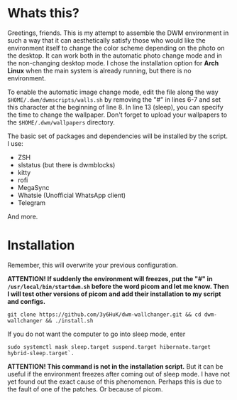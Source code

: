 # Whats this?

Greetings, friends. This is my attempt to assemble the DWM environment in such a way that it can aesthetically satisfy those who would like the environment itself to change the color scheme depending on the photo on the desktop. It can work both in the automatic photo change mode and in the non-changing desktop mode. I chose the installation option for **Arch Linux** when the main system is already running, but there is no environment.

To enable the automatic image change mode, edit the file along the way `$HOME/.dwm/dwmscripts/walls.sh` by removing the "#" in lines 6-7 and set this character at the beginning of line 8. In line 13 (sleep), you can specify the time to change the wallpaper. Don't forget to upload your wallpapers to the `$HOME/.dwm/wallpapers` directory.

The basic set of packages and dependencies will be installed by the script. I use:
- ZSH
- slstatus (but there is dwmblocks)
- kitty
- rofi
- MegaSync
- Whatsie (Unofficial WhatsApp client)
- Telegram

And more.

# Installation
Remember, this will overwrite your previous configuration.

**ATTENTION! If suddenly the environment will freezes, put the "#" in `/usr/local/bin/startdwm.sh` before the word picom and let me know. Then I will test other versions of picom and add their installation to my script and configs.**

```
git clone https://github.com/3y6HuK/dwm-wallchanger.git && cd dwm-wallchanger && ./install.sh
```
If you do not want the computer to go into sleep mode, enter 

```
sudo systemctl mask sleep.target suspend.target hibernate.target hybrid-sleep.target`.
```

**ATTENTION! This command is not in the installation script.** But it can be useful if the environment freezes after coming out of sleep mode. I have not yet found out the exact cause of this phenomenon. Perhaps this is due to the fault of one of the patches. Or because of picom.
